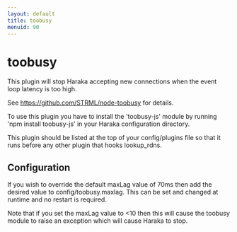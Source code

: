 ```yaml
---
layout: default
title: toobusy
menuid: 90
---
```

toobusy
=======

This plugin will stop Haraka accepting new connections when the event loop 
latency is too high.

See https://github.com/STRML/node-toobusy for details.

To use this plugin you have to install the 'toobusy-js' module by running
'npm install toobusy-js' in your Haraka configuration directory.

This plugin should be listed at the top of your config/plugins file so that 
it runs before any other plugin that hooks lookup\_rdns.

Configuration
-------------

If you wish to override the default maxLag value of 70ms then add the desired
value to config/toobusy.maxlag.  This can be set and changed at runtime and
no restart is required.

Note that if you set the maxLag value to <10 then this will cause the toobusy
module to raise an exception which will cause Haraka to stop.

